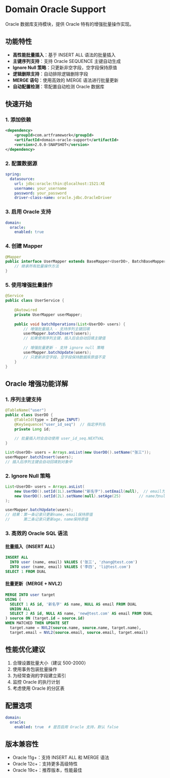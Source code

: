 # Domain Oracle Support

Oracle 数据库支持模块，提供 Oracle 特有的增强批量操作实现。

## 功能特性

- **高性能批量插入**：基于 INSERT ALL 语法的批量插入
- **主键序列支持**：支持 Oracle SEQUENCE 主键自动生成
- **Ignore Null 策略**：只更新非空字段，空字段保持原值
- **逻辑删除支持**：自动排除逻辑删除字段
- **MERGE 语句**：使用高效的 MERGE 语法进行批量更新
- **自动配置检测**：零配置自动检测 Oracle 数据库

## 快速开始

### 1. 添加依赖

```xml
<dependency>
    <groupId>com.artframework</groupId>
    <artifactId>domain-oracle-support</artifactId>
    <version>2.0.0-SNAPSHOT</version>
</dependency>
```

### 2. 配置数据源

```yaml
spring:
  datasource:
    url: jdbc:oracle:thin:@localhost:1521:XE
    username: your_username
    password: your_password
    driver-class-name: oracle.jdbc.OracleDriver
```

### 3. 启用 Oracle 支持

```yaml
domain:
  oracle:
    enabled: true
```

### 4. 创建 Mapper

```java
@Mapper
public interface UserMapper extends BaseMapper<UserDO>, BatchBaseMapper<UserDO> {
    // 继承所有批量操作方法
}
```

### 5. 使用增强批量操作

```java
@Service
public class UserService {
    
    @Autowired
    private UserMapper userMapper;
    
    public void batchOperations(List<UserDO> users) {
        // 增强批量插入 - 支持序列主键回填
        userMapper.batchInsert(users);
        // 如果使用序列主键，插入后会自动回填主键值
        
        // 增强批量更新 - 支持 ignore null 策略
        userMapper.batchUpdate(users);
        // 只更新非空字段，空字段保持数据库原值不变
    }
}
```

## Oracle 增强功能详解

### 1. 序列主键支持
```java
@TableName("user")
public class UserDO {
    @TableId(type = IdType.INPUT)
    @KeySequence("user_id_seq")  // 指定序列名
    private Long id;
    
    // 批量插入时会自动使用 user_id_seq.NEXTVAL
}

List<UserDO> users = Arrays.asList(new UserDO().setName("张三"));
userMapper.batchInsert(users);
// 插入后序列主键会自动回填到对象中
```

### 2. Ignore Null 策略
```java
List<UserDO> users = Arrays.asList(
    new UserDO().setId(1L).setName("新名字").setEmail(null),  // email为null
    new UserDO().setId(2L).setName(null).setAge(25)        // name为null  
);

userMapper.batchUpdate(users);
// 结果：第一条记录只更新name，email保持原值
//      第二条记录只更新age，name保持原值
```

### 3. 高效的 Oracle SQL 语法

#### 批量插入（INSERT ALL）
```sql
INSERT ALL 
  INTO user (name, email) VALUES ('张三', 'zhang@test.com')
  INTO user (name, email) VALUES ('李四', 'li@test.com')
SELECT 1 FROM DUAL
```

#### 批量更新（MERGE + NVL2）
```sql
MERGE INTO user target
USING (
  SELECT 1 AS id, '新名字' AS name, NULL AS email FROM DUAL
  UNION ALL  
  SELECT 2 AS id, NULL AS name, 'new@test.com' AS email FROM DUAL
) source ON (target.id = source.id)
WHEN MATCHED THEN UPDATE SET 
  target.name = NVL2(source.name, source.name, target.name),
  target.email = NVL2(source.email, source.email, target.email)
```

## 性能优化建议

1. 合理设置批量大小（建议 500-2000）
2. 使用事务包装批量操作
3. 为经常查询的字段建立索引
4. 监控 Oracle 的执行计划
5. 考虑使用 Oracle 的分区表

## 配置选项

```yaml
domain:
  oracle:
    enabled: true  # 是否启用 Oracle 支持，默认 false
```

## 版本兼容性

- Oracle 11g+：支持 INSERT ALL 和 MERGE 语法
- Oracle 12c+：支持更多高级特性
- Oracle 19c+：推荐版本，性能最佳 